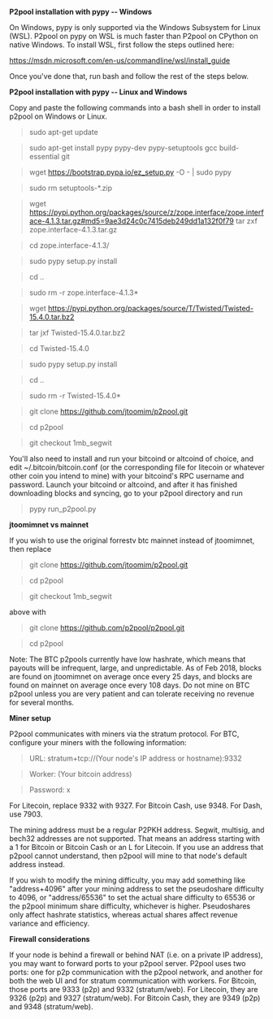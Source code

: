 **P2pool installation with pypy -- Windows**


On Windows, pypy is only supported via the Windows Subsystem for Linux (WSL). P2pool on pypy on WSL is much faster than P2pool on
CPython on native Windows. To install WSL, first follow the steps outlined here:


https://msdn.microsoft.com/en-us/commandline/wsl/install_guide


Once you've done that, run bash and follow the rest of the steps below.


**P2pool installation with pypy -- Linux and Windows**


Copy and paste the following commands into a bash shell in order to install p2pool on Windows or Linux.

>sudo apt-get update

>sudo apt-get install pypy pypy-dev pypy-setuptools gcc build-essential git


>wget https://bootstrap.pypa.io/ez_setup.py -O - | sudo pypy

>sudo rm setuptools-*.zip


>wget https://pypi.python.org/packages/source/z/zope.interface/zope.interface-4.1.3.tar.gz#md5=9ae3d24c0c7415deb249dd1a132f0f79
tar zxf zope.interface-4.1.3.tar.gz

>cd zope.interface-4.1.3/

>sudo pypy setup.py install

>cd ..

>sudo rm -r zope.interface-4.1.3*


>wget https://pypi.python.org/packages/source/T/Twisted/Twisted-15.4.0.tar.bz2

>tar jxf Twisted-15.4.0.tar.bz2

>cd Twisted-15.4.0

>sudo pypy setup.py install

>cd ..

>sudo rm -r Twisted-15.4.0*


>git clone https://github.com/jtoomim/p2pool.git

>cd p2pool

>git checkout 1mb_segwit


You'll also need to install and run your bitcoind or altcoind of choice, and edit ~/.bitcoin/bitcoin.conf (or the corresponding file for litecoin or whatever other coin you intend to mine) with your bitcoind's RPC username and password. Launch your bitcoind or altcoind, and after it has finished downloading blocks and syncing, go to your p2pool directory and run


>pypy run_p2pool.py


**jtoomimnet vs mainnet**


If you wish to use the original forrestv btc mainnet instead of jtoomimnet, then replace


>git clone https://github.com/jtoomim/p2pool.git

>cd p2pool

>git checkout 1mb_segwit


above with


>git clone https://github.com/p2pool/p2pool.git

>cd p2pool


Note: The BTC p2pools currently have low hashrate, which means that payouts will be infrequent, large, and unpredictable. As of Feb 2018, blocks are found on jtoomimnet on average once every 25 days, and blocks are found on mainnet on average once every 108 days. Do not mine on BTC p2pool unless you are very patient and can tolerate receiving no revenue for several months.


**Miner setup**


P2pool communicates with miners via the stratum protocol. For BTC, configure your miners with the following information:


>URL: stratum+tcp://(Your node's IP address or hostname):9332

>Worker: (Your bitcoin address)

>Password: x


For Litecoin, replace 9332 with 9327. For Bitcoin Cash, use 9348. For Dash, use 7903.


The mining address must be a regular P2PKH address. Segwit, multisig, and bech32 addresses are not supported. That means an address starting with a 1 for Bitcoin or Bitcoin Cash or an L for Litecoin. If you use an address that p2pool cannot understand, then p2pool will mine to that node's default address instead.


If you wish to modify the mining difficulty, you may add something like "address+4096" after your mining address to set the pseudoshare difficulty to 4096, or "address/65536" to set the actual share difficulty to 65536 or the p2pool minimum share difficulty, whichever is higher. Pseudoshares only affect hashrate statistics, whereas actual shares affect revenue variance and efficiency.


**Firewall considerations**


If your node is behind a firewall or behind NAT (i.e. on a private IP address), you may want to forward ports to your p2pool server. P2pool uses two ports: one for p2p communication with the p2pool network, and another for both the web UI and for stratum communication with workers. For Bitcoin, those ports are 9333 (p2p) and 9332 (stratum/web). For Litecoin, they are 9326 (p2p) and 9327 (stratum/web). For Bitcoin Cash, they are 9349 (p2p) and 9348 (stratum/web).
